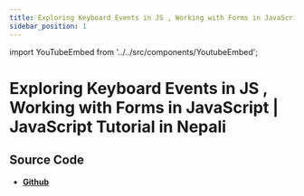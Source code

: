 ```yaml
---
title: Exploring Keyboard Events in JS , Working with Forms in JavaScript | JavaScript Tutorial in Nepali
sidebar_position: 1
---
```


import YouTubeEmbed from '../../src/components/YoutubeEmbed';

# Exploring Keyboard Events in JS , Working with Forms in JavaScript | JavaScript Tutorial in Nepali

<YouTubeEmbed videoId="Yym-nt3CAIk" />

## Source Code

- [**Github**](https://github.com/isarojdahal/javascript-workshop)